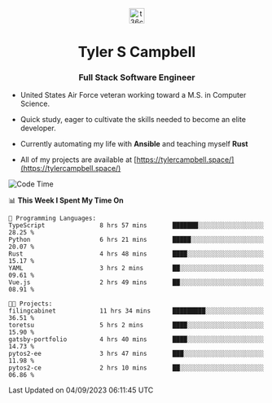 <p align="center">
<a href="https://www.linkedin.com/in/t36campbell" target="blank"><img align="center" src="https://ik.imagekit.io/t36campbell/Portfolio/linkedin.png.original_m8bbGgPh6.png" alt="t36campbell" height="30" width="30" /></a>
</p>
<h1 align="center">Tyler S Campbell</h1>
<h3 align="center">Full Stack Software Engineer</h3>

* United States Air Force veteran working toward a M.S. in Computer Science.

* Quick study, eager to cultivate the skills needed to become an elite developer.

* Currently automating my life with **Ansible** and teaching myself **Rust**

* All of my projects are available at [https://tylercampbell.space/](https://tylercampbell.space/)

<!--START_SECTION:waka-->
![Code Time](http://img.shields.io/badge/Code%20Time-2%2C771%20hrs%2048%20mins-blue)

📊 **This Week I Spent My Time On** 

```text
💬 Programming Languages: 
TypeScript               8 hrs 57 mins       ███████░░░░░░░░░░░░░░░░░░   28.25 % 
Python                   6 hrs 21 mins       █████░░░░░░░░░░░░░░░░░░░░   20.07 % 
Rust                     4 hrs 48 mins       ████░░░░░░░░░░░░░░░░░░░░░   15.17 % 
YAML                     3 hrs 2 mins        ██░░░░░░░░░░░░░░░░░░░░░░░   09.61 % 
Vue.js                   2 hrs 49 mins       ██░░░░░░░░░░░░░░░░░░░░░░░   08.91 % 

🐱‍💻 Projects: 
filingcabinet            11 hrs 34 mins      █████████░░░░░░░░░░░░░░░░   36.51 % 
toretsu                  5 hrs 2 mins        ████░░░░░░░░░░░░░░░░░░░░░   15.90 % 
gatsby-portfolio         4 hrs 40 mins       ████░░░░░░░░░░░░░░░░░░░░░   14.73 % 
pytos2-ee                3 hrs 47 mins       ███░░░░░░░░░░░░░░░░░░░░░░   11.98 % 
pytos2-ce                2 hrs 10 mins       ██░░░░░░░░░░░░░░░░░░░░░░░   06.86 % 
```


 Last Updated on 04/09/2023 06:11:45 UTC
<!--END_SECTION:waka-->
